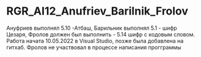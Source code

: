 # RGR_AI12_Anufriev_Barilnik_Frolov 
Ануфриев выполнял 5.10 -Атбаш, Барильник выполнял 5.1 - шифр Цезаря, Фролов должен был выполнить  - 5.14 шифр с кодовым словом.
Работа начата 10.05.2022 в Visual Studio, позже была добавлена на гитхаб.
Фролов не участвовал в процессе написания прогграммы
